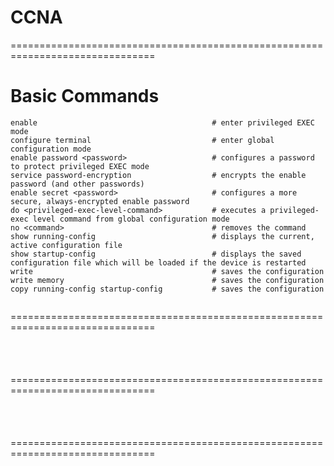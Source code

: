 # CCNA


===============================================================================
# Basic Commands
```
enable                                       # enter privileged EXEC mode
configure terminal                           # enter global configuration mode
enable password <password>                   # configures a password to protect privileged EXEC mode
service password-encryption                  # encrypts the enable password (and other passwords)
enable secret <password>                     # configures a more secure, always-encrypted enable password
do <privileged-exec-level-command>           # executes a privileged-exec level command from global configuration mode
no <command>                                 # removes the command
show running-config                          # displays the current, active configuration file
show startup-config                          # displays the saved configuration file which will be loaded if the device is restarted
write                                        # saves the configuration
write memory                                 # saves the configuration
copy running-config startup-config           # saves the configuration


```

===============================================================================
# 
```


```

===============================================================================
# 
```


```

===============================================================================
# 
```


```